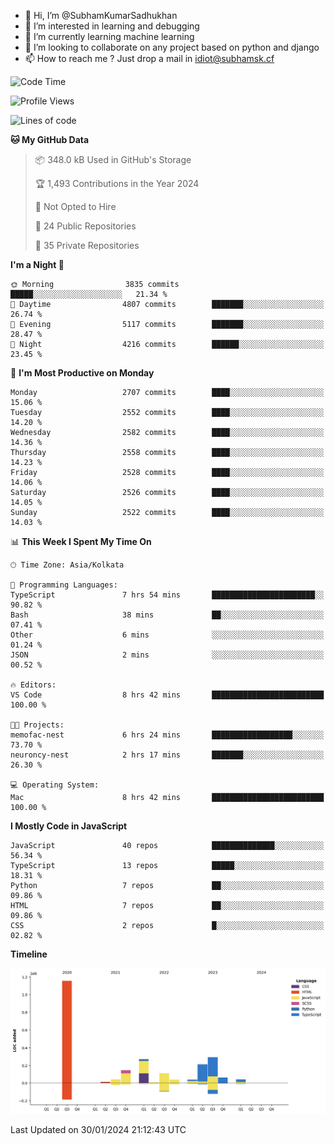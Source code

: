 - 👋 Hi, I’m @SubhamKumarSadhukhan
- 👀 I’m interested in learning and debugging
- 🌱 I’m currently learning machine learning
- 💞️ I’m looking to collaborate on any project based on python and django
- 📫 How to reach me ?
      Just drop a mail in idiot@subhamsk.cf

<!---
SubhamKumarSadhukhan/SubhamKumarSadhukhan is a ✨ special ✨ repository because its `README.md` (this file) appears on your GitHub profile.
You can click the Preview link to take a look at your changes.
--->


<!--START_SECTION:waka-->
![Code Time](http://img.shields.io/badge/Code%20Time-1%2C919%20hrs%2021%20mins-blue)

![Profile Views](http://img.shields.io/badge/Profile%20Views-0-blue)

![Lines of code](https://img.shields.io/badge/From%20Hello%20World%20I%27ve%20Written-2.4%20million%20lines%20of%20code-blue)

**🐱 My GitHub Data** 

> 📦 348.0 kB Used in GitHub's Storage 
 > 
> 🏆 1,493 Contributions in the Year 2024
 > 
> 🚫 Not Opted to Hire
 > 
> 📜 24 Public Repositories 
 > 
> 🔑 35 Private Repositories 
 > 
**I'm a Night 🦉** 

```text
🌞 Morning                3835 commits        █████░░░░░░░░░░░░░░░░░░░░   21.34 % 
🌆 Daytime                4807 commits        ███████░░░░░░░░░░░░░░░░░░   26.74 % 
🌃 Evening                5117 commits        ███████░░░░░░░░░░░░░░░░░░   28.47 % 
🌙 Night                  4216 commits        ██████░░░░░░░░░░░░░░░░░░░   23.45 % 
```
📅 **I'm Most Productive on Monday** 

```text
Monday                   2707 commits        ████░░░░░░░░░░░░░░░░░░░░░   15.06 % 
Tuesday                  2552 commits        ████░░░░░░░░░░░░░░░░░░░░░   14.20 % 
Wednesday                2582 commits        ████░░░░░░░░░░░░░░░░░░░░░   14.36 % 
Thursday                 2558 commits        ████░░░░░░░░░░░░░░░░░░░░░   14.23 % 
Friday                   2528 commits        ████░░░░░░░░░░░░░░░░░░░░░   14.06 % 
Saturday                 2526 commits        ████░░░░░░░░░░░░░░░░░░░░░   14.05 % 
Sunday                   2522 commits        ████░░░░░░░░░░░░░░░░░░░░░   14.03 % 
```


📊 **This Week I Spent My Time On** 

```text
🕑︎ Time Zone: Asia/Kolkata

💬 Programming Languages: 
TypeScript               7 hrs 54 mins       ███████████████████████░░   90.82 % 
Bash                     38 mins             ██░░░░░░░░░░░░░░░░░░░░░░░   07.41 % 
Other                    6 mins              ░░░░░░░░░░░░░░░░░░░░░░░░░   01.24 % 
JSON                     2 mins              ░░░░░░░░░░░░░░░░░░░░░░░░░   00.52 % 

🔥 Editors: 
VS Code                  8 hrs 42 mins       █████████████████████████   100.00 % 

🐱‍💻 Projects: 
memofac-nest             6 hrs 24 mins       ██████████████████░░░░░░░   73.70 % 
neuroncy-nest            2 hrs 17 mins       ███████░░░░░░░░░░░░░░░░░░   26.30 % 

💻 Operating System: 
Mac                      8 hrs 42 mins       █████████████████████████   100.00 % 
```

**I Mostly Code in JavaScript** 

```text
JavaScript               40 repos            ██████████████░░░░░░░░░░░   56.34 % 
TypeScript               13 repos            █████░░░░░░░░░░░░░░░░░░░░   18.31 % 
Python                   7 repos             ██░░░░░░░░░░░░░░░░░░░░░░░   09.86 % 
HTML                     7 repos             ██░░░░░░░░░░░░░░░░░░░░░░░   09.86 % 
CSS                      2 repos             █░░░░░░░░░░░░░░░░░░░░░░░░   02.82 % 
```



**Timeline**

![Lines of Code chart](https://raw.githubusercontent.com/SubhamKumarSadhukhan/SubhamKumarSadhukhan/main/assets/bar_graph.png)


 Last Updated on 30/01/2024 21:12:43 UTC
<!--END_SECTION:waka-->
